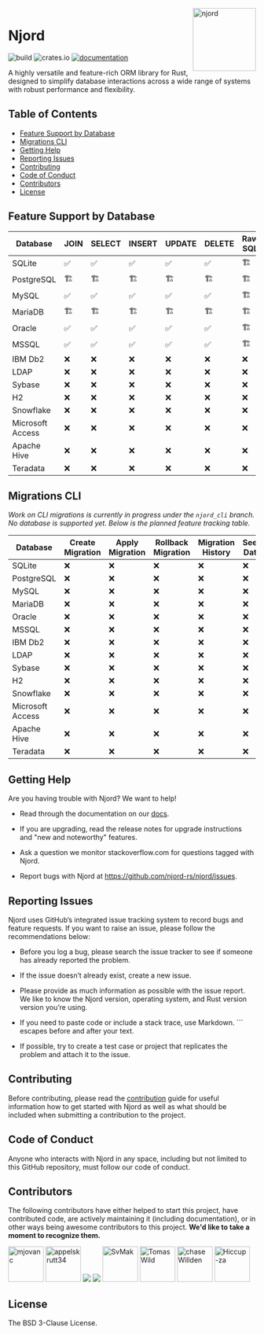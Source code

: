<img align="right" width="128" height="128" alt="njord" src="https://github.com/njord-rs/njord/blob/78d13f9143f5b99dedab7f2561b9fb0e8ca2b902/resources/logo.png">

# Njord <!-- omit in toc -->

![build](https://img.shields.io/github/actions/workflow/status/njord-rs/njord/core.yml?branch=master)
![crates.io](https://img.shields.io/crates/v/njord.svg)
[![documentation](https://img.shields.io/badge/docs-njord-blue?logo=rust)](https://docs.rs/njord/latest/)

A highly versatile and feature-rich ORM library for Rust, designed to simplify database interactions across a wide range of systems with robust performance and flexibility.

## Table of Contents <!-- omit in toc -->

- [Feature Support by Database](#feature-support-by-databases)
- [Migrations CLI](#migrations-cli)
- [Getting Help](#getting-help)
- [Reporting Issues](#reporting-issues)
- [Contributing](#contributing)
- [Code of Conduct](#code-of-conduct)
- [Contributors](#contributors)
- [License](#license)

## Feature Support by Database

| Database         | JOIN | SELECT | INSERT | UPDATE | DELETE | Raw SQL | Transactions |
|------------------|------|--------|--------|--------|--------|---------|--------------|
| SQLite           | ✅    | ✅      | ✅      | ✅      | ✅      | 🏗️     | ✅            |
| PostgreSQL       | 🏗️  | 🏗️    | 🏗️    | 🏗️    | 🏗️    | 🏗️     | 🏗️          |
| MySQL            | ✅    | ✅      | ✅      | ✅      | ✅      | 🏗️     | ✅            |
| MariaDB          | 🏗️  | 🏗️    | 🏗️    | 🏗️    | 🏗️    | 🏗️     | 🏗️          |
| Oracle           | ✅    | ✅      | ✅      | ✅      | ✅      | 🏗️     | ✅            |
| MSSQL            | ✅    | ✅      | ✅      | ✅      | ✅      | 🏗️     | ✅            |
| IBM Db2          | ❌    | ❌      | ❌      | ❌      | ❌      | ❌       | ❌            |
| LDAP             | ❌    | ❌      | ❌      | ❌      | ❌      | ❌       | ❌            |
| Sybase           | ❌    | ❌      | ❌      | ❌      | ❌      | ❌       | ❌            |
| H2               | ❌    | ❌      | ❌      | ❌      | ❌      | ❌       | ❌            |
| Snowflake        | ❌    | ❌      | ❌      | ❌      | ❌      | ❌       | ❌            |
| Microsoft Access | ❌    | ❌      | ❌      | ❌      | ❌      | ❌       | ❌            |
| Apache Hive      | ❌    | ❌      | ❌      | ❌      | ❌      | ❌       | ❌            |
| Teradata         | ❌    | ❌      | ❌      | ❌      | ❌      | ❌       | ❌            |

## Migrations CLI

_Work on CLI migrations is currently in progress under the `njord_cli` branch. No database is supported yet. Below is the planned feature tracking table._

| Database         | Create Migration | Apply Migration | Rollback Migration | Migration History | Seed Data | Schema Diffing |
|------------------|------------------|-----------------|--------------------|-------------------|-----------|----------------|
| SQLite           | ❌                | ❌               | ❌                  | ❌                 | ❌         | ❌              |
| PostgreSQL       | ❌                | ❌               | ❌                  | ❌                 | ❌         | ❌              |
| MySQL            | ❌                | ❌               | ❌                  | ❌                 | ❌         | ❌              |
| MariaDB          | ❌                | ❌               | ❌                  | ❌                 | ❌         | ❌              |
| Oracle           | ❌                | ❌               | ❌                  | ❌                 | ❌         | ❌              |
| MSSQL            | ❌                | ❌               | ❌                  | ❌                 | ❌         | ❌              |
| IBM Db2          | ❌                | ❌               | ❌                  | ❌                 | ❌         | ❌              |
| LDAP             | ❌                | ❌               | ❌                  | ❌                 | ❌         | ❌              |
| Sybase           | ❌                | ❌               | ❌                  | ❌                 | ❌         | ❌              |
| H2               | ❌                | ❌               | ❌                  | ❌                 | ❌         | ❌              |
| Snowflake        | ❌                | ❌               | ❌                  | ❌                 | ❌         | ❌              |
| Microsoft Access | ❌                | ❌               | ❌                  | ❌                 | ❌         | ❌              |
| Apache Hive      | ❌                | ❌               | ❌                  | ❌                 | ❌         | ❌              |
| Teradata         | ❌                | ❌               | ❌                  | ❌                 | ❌         | ❌              |

## Getting Help

Are you having trouble with Njord? We want to help!

- Read through the documentation on our [docs](https://docs.rs/njord/latest/njord/).

- If you are upgrading, read the release notes for upgrade instructions and "new and noteworthy" features.

- Ask a question we monitor stackoverflow.com for questions tagged with Njord.

- Report bugs with Njord at https://github.com/njord-rs/njord/issues.

## Reporting Issues

Njord uses GitHub’s integrated issue tracking system to record bugs and feature requests. If you want to raise an issue, please follow the recommendations below:

- Before you log a bug, please search the issue tracker to see if someone has already reported the problem.

- If the issue doesn’t already exist, create a new issue.

- Please provide as much information as possible with the issue report. We like to know the Njord version, operating system, and Rust version version you’re using.

- If you need to paste code or include a stack trace, use Markdown. ``` escapes before and after your text.

- If possible, try to create a test case or project that replicates the problem and attach it to the issue.

## Contributing

Before contributing, please read the [contribution](https://github.com/njord-rs/njord/blob/master/CONTRIBUTING.md) guide for useful information how to get started with Njord as well as what should be included when submitting a contribution to the project.

## Code of Conduct

Anyone who interacts with Njord in any space, including but not limited to this GitHub repository, must follow our code of conduct.

## Contributors

The following contributors have either helped to start this project, have contributed
code, are actively maintaining it (including documentation), or in other ways
being awesome contributors to this project. **We'd like to take a moment to recognize them.**

[<img src="https://github.com/mjovanc.png?size=72" alt="mjovanc" width="72">](https://github.com/mjovanc)
[<img src="https://github.com/appelskrutt34.png?size=72" alt="appelskrutt34" width="72">](https://github.com/appelskrutt34)
[<img src="https://avatars.githubusercontent.com/u/23294573?v=4&size=72">](https://github.com/ahsentekd)
[<img src="https://avatars.githubusercontent.com/u/167654108?v=4&size=72">](https://github.com/chinmer)
[<img src="https://github.com/SvMak.png?size=72" alt="SvMak" width="72">](https://github.com/SvMak)
[<img src="https://github.com/TomasWild.png?size=72" alt="TomasWild" width="72">](https://github.com/TomasWild)
[<img src="https://github.com/chaseWillden.png?size=72" alt="chaseWillden" width="72">](https://github.com/chaseWillden)
[<img src="https://github.com/Hiccup-za.png?size=72" alt="Hiccup-za" width="72">](https://github.com/Hiccup-za)

## License

The BSD 3-Clause License.
